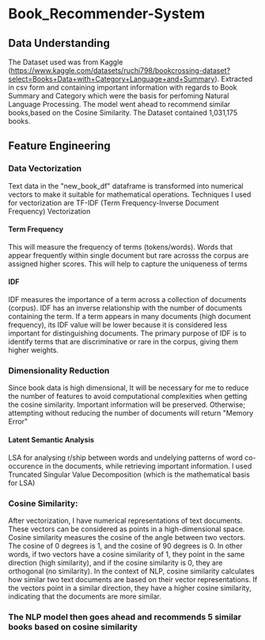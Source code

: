 # Book_Recommender-System

 ##  Data Understanding

The Dataset used was from Kaggle (https://www.kaggle.com/datasets/ruchi798/bookcrossing-dataset?select=Books+Data+with+Category+Language+and+Summary).
Extracted in csv form and containing important information with regards to Book Summary and Category which were 
the  basis for perfoming Natural Language Processing.
The model went ahead to recommend similar books,based on the Cosine Similarity. 
The Dataset contained 1,031,175 books. 


## Feature Engineering

### Data Vectorization

Text data in the "new_book_df" dataframe is transformed into numerical vectors to make it suitable for mathematical
operations.
Techniques I used for vectorization are TF-IDF 
(Term Frequency-Inverse Document Frequency) Vectorization

#### Term Frequency

This will measure the frequency of terms (tokens/words). Words that appear frequently within single document but rare acrosss the corpus are assigned higher scores. 
This will help to capture the uniqueness of terms 

#### IDF
IDF measures the importance of a term across a collection of documents (corpus). IDF has an inverse relationship with the number of documents containing the term. 
If a term appears in many documents (high document frequency), its IDF value will be lower because it is considered less important for distinguishing documents. 
The primary purpose of IDF is to identify terms that are discriminative or rare in the corpus, giving them higher weights.

###  Dimensionality Reduction

Since book data is high dimensional, It will be necessary for me to reduce the number of features to avoid computational complexities when getting the 
cosine similarity.
Important information will be preserved. Otherwise; attempting without reducing the number of documents will return "Memory Error"

 #### Latent Semantic Analysis
LSA for analysing r/ship between words and undelying patterns of word co-occurence in the documents, while retrieving important information.
I used Truncated Singular Value Decomposition (which is the mathematical basis for LSA)

###  Cosine Similarity:

After vectorization, I have numerical representations of text documents. These vectors can be considered as points in a high-dimensional space.
Cosine similarity measures the cosine of the angle between two vectors. The cosine of 0 degrees is 1, and the cosine of 90 degrees is 0. 
In other words, if two vectors have a cosine similarity of 1, they point in the same direction (high similarity), and if the cosine similarity is 0, 
they are orthogonal (no similarity).
In the context of NLP, cosine similarity calculates how similar two text documents are based on their vector representations. 
If the vectors point in a similar direction, they have a higher cosine similarity, indicating that the documents are more similar.

### The NLP model then goes ahead and recommends 5 similar books based on cosine similarity
